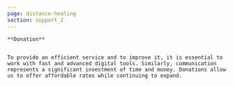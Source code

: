 ```yaml
---
page: distance-healing
section: support_2
---
```

    **Donation**


    To provide an efficient service and to improve it, it is essential to work with fast and advanced digital tools. Similarly, communication represents a significant investment of time and money. Donations allow us to offer affordable rates while continuing to expand.
